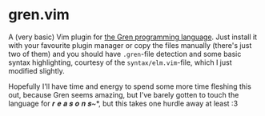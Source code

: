 # gren.vim

A (very basic) Vim plugin for [the Gren programming language](https://gren-lang.org/).
Just install it with your favourite plugin manager or copy the files manually (there's just two of them) and you should have `.gren`-file detection and some basic syntax highlighting, courtesy of the `syntax/elm.vim`-file, which I just modified slightly.

Hopefully I'll have time and energy to spend some more time fleshing this out, because Gren seems amazing, but I've barely gotten to touch the language for  𝒓 𝒆 𝒂 𝒔 𝒐 𝒏 𝒔~*, but this takes one hurdle away at least :3
